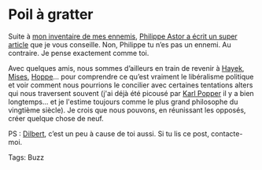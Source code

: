 # Poil à gratter

Suite à [mon inventaire de mes ennemis](http://blog.tcrouzet.com/2006/09/21/a-mes-ennemis/), [Philippe Astor a écrit un super article](http://djbox.typepad.com/poilagratter/2006/09/y_atil_un_vrai_.html) que je vous conseille. Non, Philippe tu n’es pas un ennemi. Au contraire. Je pense exactement comme toi.

Avec quelques amis, nous sommes d’ailleurs en train de revenir à [Hayek](http://fr.wikipedia.org/wiki/Friedrich_August_von_Hayek), [Mises](http://fr.wikipedia.org/wiki/Ludwig_von_Mises), [Hoppe](http://fr.wikipedia.org/wiki/Hans_Hermann_Hoppe)… pour comprendre ce qu’est vraiment le libéralisme politique et voir comment nous pourrions le concilier avec certaines tentations alters qui nous traversent souvent (j'ai déjà été picousé par [Karl Popper](http://fr.wikipedia.org/wiki/Karl_Popper) il y a bien longtemps... et je l'estime toujours comme le plus grand philosophe du vingtième siècle). Je crois que nous pouvons, en réunissant les opposés, créer quelque chose de neuf.

PS : [Dilbert](http://liberaux.org/), c’est un peu à cause de toi aussi. Si tu lis ce post, contacte-moi.

Tags: Buzz